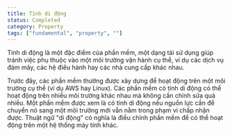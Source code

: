 ```yaml
---
title: Tính di động
status: Completed
category: Property
tags: ["fundamental", "property", ""]
---
```


Tính di động là một đặc điểm của phần mềm, một dạng tái sử dụng giúp tránh việc phụ thuộc vào một môi trường vận hành cụ thể,
ví dụ các dịch vụ đám mây, các hệ điều hành hay các nhà cung cấp khác nhau.

Trước đây, các phần mềm thường được xây dựng để hoạt động trên một môi trường cụ thể (ví dụ AWS hay Linux).
Các phần mềm có tính di động có thể hoạt động trên nhiều môi trường khác nhau mà không cần chỉnh sửa quá nhiều.
Một phần mềm được xem là có tính di động nếu nguồn lực cần để chuyển nó sang một môi trường mới vẫn nằm trong phạm vi chấp nhận được.
Thuật ngữ "di động" có nghĩa là điều chỉnh phần mềm để có thể hoạt động trên một hệ thống máy tính khác.
